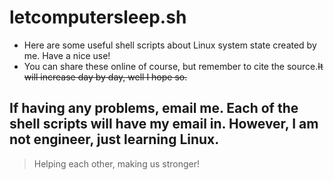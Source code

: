 # letcomputersleep.sh
- Here are some useful shell scripts about Linux system state created by me. Have a nice use!
- You can share these online of course, but remember to cite the source.~~It will increase day by day, well I hope so.~~
## If having any problems, email me. Each of the shell scripts will have my email in. However, I am not engineer, just learning Linux. 
> Helping each other, making us stronger!
